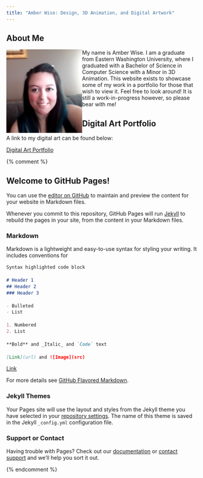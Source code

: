 ```yaml
---
title: "Amber Wise: Design, 3D Animation, and Digital Artwork"
---
```


## About Me
<img align="left" src="assets/img/Me.jpg" width="200"> My name is Amber Wise. I am a graduate from Eastern Washington University, where I graduated with a Bachelor of Science in Computer Science with a Minor in 3D Animation. This website exists to showcase some of my work in a portfolio for those that wish to view it. Feel free to look around! It is still a work-in-progress however, so please bear with me!  &nbsp;
&nbsp;
&nbsp;

## Digital Art Portfolio
A link to my digital art can be found below:

[Digital Art Portfolio](/photos.md)



{% comment %} 
    
## Welcome to GitHub Pages!

You can use the [editor on GitHub](https://github.com/wiseacre7/amberwisedesigns/edit/master/index.md) to maintain and preview the content for your website in Markdown files.

Whenever you commit to this repository, GitHub Pages will run [Jekyll](https://jekyllrb.com/) to rebuild the pages in your site, from the content in your Markdown files.

### Markdown

Markdown is a lightweight and easy-to-use syntax for styling your writing. It includes conventions for

```markdown
Syntax highlighted code block

# Header 1
## Header 2
### Header 3

- Bulleted
- List

1. Numbered
2. List

**Bold** and _Italic_ and `Code` text

[Link](url) and ![Image](src)
```
[Link](https://www.google.com/)

For more details see [GitHub Flavored Markdown](https://guides.github.com/features/mastering-markdown/).

### Jekyll Themes

Your Pages site will use the layout and styles from the Jekyll theme you have selected in your [repository settings](https://github.com/wiseacre7/amberwisedesigns/settings). The name of this theme is saved in the Jekyll `_config.yml` configuration file.

### Support or Contact

Having trouble with Pages? Check out our [documentation](https://help.github.com/categories/github-pages-basics/) or [contact support](https://github.com/contact) and we’ll help you sort it out.

{% endcomment %}

